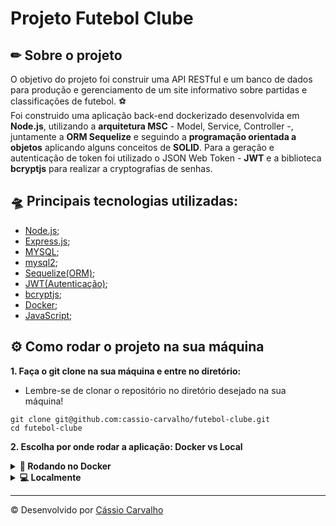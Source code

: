 # Projeto Futebol Clube


## ✏ Sobre o projeto
O objetivo do projeto foi construir uma API RESTful e um banco de dados para produção e gerenciamento de um site informativo sobre partidas e classificações de futebol. :soccer:
</br>
Foi construido uma aplicação back-end dockerizado desenvolvida em <strong>Node.js</strong>, utilizando a <strong>arquitetura MSC</strong> - Model, Service, Controller -, juntamente a <strong>ORM Sequelize</strong> e seguindo a <strong>programação orientada a objetos</strong> aplicando alguns conceitos de <strong>SOLID</strong>.
Para a geração e autenticação de token foi utilizado o JSON Web Token - <strong>JWT</strong> e a biblioteca <strong>bcryptjs</strong> para realizar a cryptografias de senhas.

## 🛸 Principais tecnologias utilizadas: 
- [Node.js](https://nodejs.org/en/);
- [Express.js](https://expressjs.com/);
- [MYSQL](https://www.mysql.com/);
- [mysql2](https://www.npmjs.com/package/mysql2);
- [Sequelize(ORM)](https://sequelize.org/);
- [JWT(Autenticação)](https://jwt.io/);
- [bcryptjs](https://www.npmjs.com/package/bcryptjs);
- [Docker](https://www.docker.com/);
- [JavaScript](https://developer.mozilla.org/pt-BR/docs/Web/JavaScript);

## ⚙ Como rodar o projeto na sua máquina

<strong>1. Faça o git clone na sua máquina e entre no diretório:</strong>
 - Lembre-se de clonar o repositório no diretório desejado na sua máquina!
 ```
 git clone git@github.com:cassio-carvalho/futebol-clube.git
 cd futebol-clube
 ```
 
 <strong>2. Escolha por onde rodar a aplicação: Docker vs Local</strong>

<details>
  <summary><strong>🐳 Rodando no Docker</strong></summary> 
  </br>

  **:warning: Seu docker-compose precisa estar na versão 1.29 ou superior. [Veja aqui](https://www.digitalocean.com/community/tutorials/how-to-install-and-use-docker-compose-on-ubuntu-20-04-pt) ou [na documentação](https://docs.docker.com/compose/install/) como instalá-lo. No primeiro artigo, você pode substituir onde está com `1.26.0` por `1.29.2`.**


  👉 <strong> 2.1 Rode os serviços `react` , `node` e `db` com o comando: </strong>
  ```
  npm run compose:up
  ```

  - Esses serviços irão inicializar um container chamado `app-frontend` , `app_backend` e outro chamado `db`;
  - Caso ocorra algum erro, você pode verificar os logs dos containers com o comando `docker-compose logs <nome-do-seu-serviço>`;


  👉 <strong>2.2 Use o comando:</strong>
  ```
  docker exec -it app_backend bash
  ```
  - Ele te dará acesso ao terminal interativo do container criado pelo compose, que está rodando em segundo plano.

  👉 <strong>2.3 Instale as dependências dentro do container com:</strong>
  ```
  npm install
  npm run debug
  ```
  
  - **:warning: Atenção:** Caso opte por utilizar o Docker, **TODOS** os comandos disponíveis no `package.json` (npm start, npm test, npm run dev, ...) devem ser executados **DENTRO** do container, ou seja, no terminal que aparece após a execução do comando `docker exec` citado acima. 

  - ✨ **Dica:** A extensão `Remote - Containers` (que estará na seção de extensões recomendadas do VS Code) é indicada para que você possa desenvolver sua aplicação no container Docker direto no VS Code, como você faz com seus arquivos locais.

</details>

<details>
  <summary><strong> 💻 Localmente</strong></summary> 
</br>

👉 <strong>2.1 Instale as dependências: </strong>
```
npm install
```

- **:warning: Atenção:** Não esqueça de renomear/configurar o arquivo `.env.example` para os testes locais funcionarem.
- **:warning: Atenção:** Para rodar o projeto desta forma, **obrigatoriamente** você deve ter o `Node.js` instalado em seu computador.
- **:warning: Atenção:** A versão do `Node.js` e `NPM` a ser utilizada é `"node": ">=16.0.0"` e `"npm": ">=7.0.0"`, como descrito a chave `engines` no arquivo `package.json`. Idealmente deve-se utilizar o Node.js na `versão 16.14`, a versão na que esse projeto foi testado.

  <br/>
 </details>
 
 ---
© Desenvolvido por [Cássio Carvalho](https://www.linkedin.com/in/cassiocarvalho/) 
